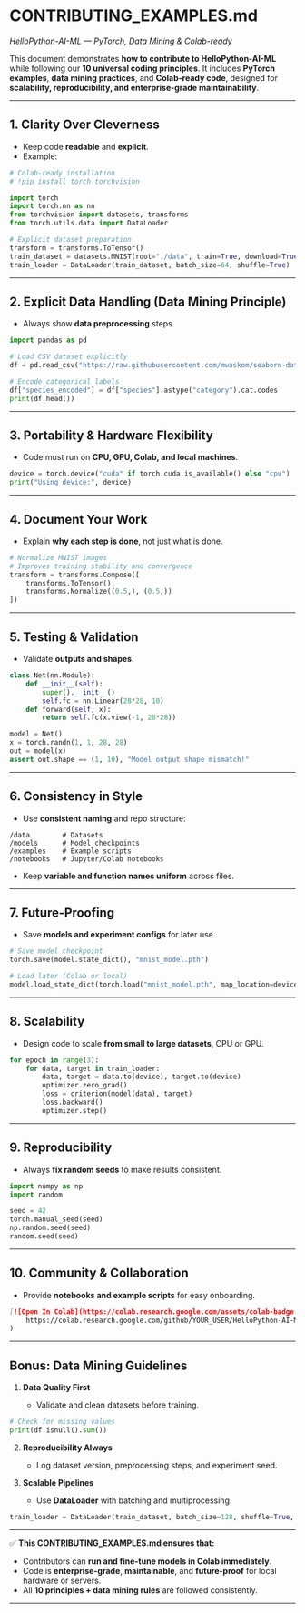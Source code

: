 # CONTRIBUTING\_EXAMPLES.md

*HelloPython-AI-ML — PyTorch, Data Mining & Colab-ready*

This document demonstrates **how to contribute to HelloPython-AI-ML** while following our **10 universal coding principles**.
It includes **PyTorch examples**, **data mining practices**, and **Colab-ready code**, designed for **scalability, reproducibility, and enterprise-grade maintainability**.

---

## 1. Clarity Over Cleverness

* Keep code **readable** and **explicit**.
* Example:

```python
# Colab-ready installation
# !pip install torch torchvision

import torch
import torch.nn as nn
from torchvision import datasets, transforms
from torch.utils.data import DataLoader

# Explicit dataset preparation
transform = transforms.ToTensor()
train_dataset = datasets.MNIST(root="./data", train=True, download=True, transform=transform)
train_loader = DataLoader(train_dataset, batch_size=64, shuffle=True)
```

---

## 2. Explicit Data Handling (Data Mining Principle)

* Always show **data preprocessing** steps.

```python
import pandas as pd

# Load CSV dataset explicitly
df = pd.read_csv("https://raw.githubusercontent.com/mwaskom/seaborn-data/master/iris.csv")

# Encode categorical labels
df["species_encoded"] = df["species"].astype("category").cat.codes
print(df.head())
```

---

## 3. Portability & Hardware Flexibility

* Code must run on **CPU, GPU, Colab, and local machines**.

```python
device = torch.device("cuda" if torch.cuda.is_available() else "cpu")
print("Using device:", device)
```

---

## 4. Document Your Work

* Explain **why each step is done**, not just what is done.

```python
# Normalize MNIST images
# Improves training stability and convergence
transform = transforms.Compose([
    transforms.ToTensor(),
    transforms.Normalize((0.5,), (0.5,))
])
```

---

## 5. Testing & Validation

* Validate **outputs and shapes**.

```python
class Net(nn.Module):
    def __init__(self):
        super().__init__()
        self.fc = nn.Linear(28*28, 10)
    def forward(self, x):
        return self.fc(x.view(-1, 28*28))

model = Net()
x = torch.randn(1, 1, 28, 28)
out = model(x)
assert out.shape == (1, 10), "Model output shape mismatch!"
```

---

## 6. Consistency in Style

* Use **consistent naming** and repo structure:

```
/data        # Datasets
/models      # Model checkpoints
/examples    # Example scripts
/notebooks   # Jupyter/Colab notebooks
```

* Keep **variable and function names uniform** across files.

---

## 7. Future-Proofing

* Save **models and experiment configs** for later use.

```python
# Save model checkpoint
torch.save(model.state_dict(), "mnist_model.pth")

# Load later (Colab or local)
model.load_state_dict(torch.load("mnist_model.pth", map_location=device))
```

---

## 8. Scalability

* Design code to scale **from small to large datasets**, CPU or GPU.

```python
for epoch in range(3):
    for data, target in train_loader:
        data, target = data.to(device), target.to(device)
        optimizer.zero_grad()
        loss = criterion(model(data), target)
        loss.backward()
        optimizer.step()
```

---

## 9. Reproducibility

* Always **fix random seeds** to make results consistent.

```python
import numpy as np
import random

seed = 42
torch.manual_seed(seed)
np.random.seed(seed)
random.seed(seed)
```

---

## 10. Community & Collaboration

* Provide **notebooks and example scripts** for easy onboarding.

```markdown
[![Open In Colab](https://colab.research.google.com/assets/colab-badge.svg)](
    https://colab.research.google.com/github/YOUR_USER/HelloPython-AI-ML/blob/main/notebooks/mnist_baseline.ipynb
)
```

---

## Bonus: Data Mining Guidelines

1. **Data Quality First**

   * Validate and clean datasets before training.

```python
# Check for missing values
print(df.isnull().sum())
```

2. **Reproducibility Always**

   * Log dataset version, preprocessing steps, and experiment seed.

3. **Scalable Pipelines**

   * Use **DataLoader** with batching and multiprocessing.

```python
train_loader = DataLoader(train_dataset, batch_size=128, shuffle=True, num_workers=4, pin_memory=True)
```

---

✅ **This CONTRIBUTING\_EXAMPLES.md ensures that:**

* Contributors can **run and fine-tune models in Colab immediately**.
* Code is **enterprise-grade**, **maintainable**, and **future-proof** for local hardware or servers.
* All **10 principles + data mining rules** are followed consistently.

---
